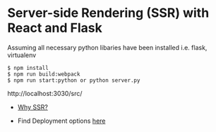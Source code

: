 # Server-side Rendering (SSR) with React and Flask 

Assuming all necessary python libaries have been installed i.e. flask, virtualenv

```
$ npm install 
$ npm run build:webpack
$ npm run start:python or python server.py
```

http://localhost:3030/src/

* [Why SSR?](https://medium.com/@olayenca/server-side-rendering-ssr-with-react-and-flask-47e589e1051f)

* Find Deployment options [here](https://flask.palletsprojects.com/en/1.1.x/deploying/)